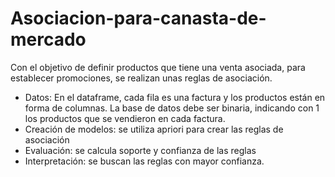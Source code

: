 # Asociacion-para-canasta-de-mercado

Con el objetivo de definir productos que tiene una venta asociada, para establecer promociones, se realizan unas reglas de asociación.
* Datos: En el dataframe, cada fila es una factura y los productos están en forma de columnas. La base de datos debe ser binaria, indicando con 1 los productos que se vendieron en cada factura.
* Creación de modelos: se utiliza apriori para crear las reglas de asociación
* Evaluación: se calcula soporte y confianza de las reglas
* Interpretación: se buscan las reglas con mayor confianza.
